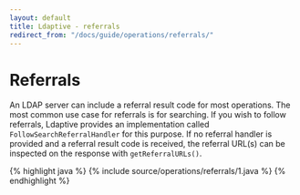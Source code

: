 ```yaml
---
layout: default
title: Ldaptive - referrals
redirect_from: "/docs/guide/operations/referrals/"
---
```


# Referrals

An LDAP server can include a referral result code for most operations. The most common use case for referrals is for searching. If you wish to follow referrals, Ldaptive provides an implementation called `FollowSearchReferralHandler` for this purpose. If no referral handler is provided and a referral result code is received, the referral URL(s) can be inspected on the response with `getReferralURLs()`.

{% highlight java %}
{% include source/operations/referrals/1.java %}
{% endhighlight %}
